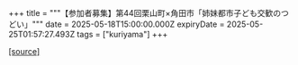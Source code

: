 +++
title = """【参加者募集】第44回栗山町×角田市「姉妹都市子ども交歓のつどい」"""
date = 2025-05-18T15:00:00.000Z
expiryDate = 2025-05-25T01:57:27.493Z
tags = ["kuriyama"]
+++


[[source]](https://www.town.kuriyama.hokkaido.jp/soshiki/55/31793.html)
